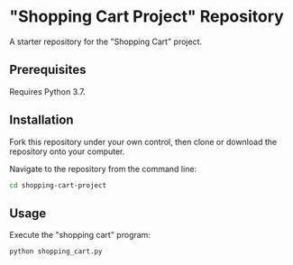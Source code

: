 # "Shopping Cart Project" Repository

A starter repository for the "Shopping Cart" project.

## Prerequisites

Requires Python 3.7.

## Installation

Fork this repository under your own control, then clone or download the repository onto your computer.

Navigate to the repository from the command line:

```sh
cd shopping-cart-project
```

## Usage

Execute the "shopping cart" program:

```sh
python shopping_cart.py
```

